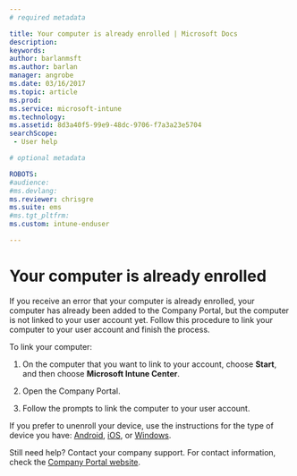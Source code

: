 ```yaml
---
# required metadata

title: Your computer is already enrolled | Microsoft Docs
description:
keywords:
author: barlanmsftms.author: barlan
manager: angrobe
ms.date: 03/16/2017
ms.topic: article
ms.prod:
ms.service: microsoft-intune
ms.technology:
ms.assetid: 8d3a40f5-99e9-48dc-9706-f7a3a23e5704searchScope: - User help

# optional metadata

ROBOTS:  
#audience:
#ms.devlang:
ms.reviewer: chrisgre
ms.suite: ems
#ms.tgt_pltfrm:
ms.custom: intune-enduser

---
```


# Your computer is already enrolled

If you receive an error that your computer is already enrolled, your computer has already been added to the Company Portal, but the computer is not linked to your user account yet. Follow this procedure to link your computer to your user account and finish the process.  

To link your computer:

1.  On the computer that you want to link to your account, choose **Start**, and then choose **Microsoft Intune Center**.

2.  Open the Company Portal.

3.  Follow the prompts to link the computer to your user account.

If you prefer to unenroll your device, use the instructions for the type of device you have: [Android](unenroll-your-device-from-intune-android.md), [iOS](unenroll-your-device-from-intune-ios.md), or [Windows](unenroll-your-device-from-intune-windows.md).

Still need help? Contact your company support. For contact information, check the [Company Portal website](http://portal.manage.microsoft.com).
